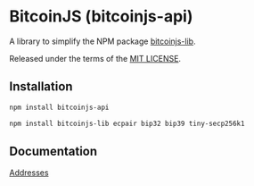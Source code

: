 # BitcoinJS (bitcoinjs-api)

A library to simplify the NPM package [bitcoinjs-lib](https://github.com/bitcoinjs/bitcoinjs-lib).

Released under the terms of the [MIT LICENSE](LICENSE).

## Installation

``` bash
npm install bitcoinjs-api

npm install bitcoinjs-lib ecpair bip32 bip39 tiny-secp256k1
```

## Documentation

[Addresses](https://github.com/ruben2k1/bitcoinjs-api/blob/master/src/docs/ADDRESSES.md)